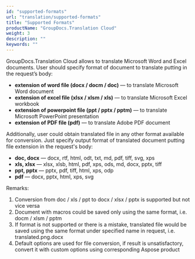 ```yaml
---
id: "supported-formats"
url: "translation/supported-formats"
title: "Supported Formats"
productName: "GroupDocs.Translation Cloud"
weight: 3
description: ""
keywords: ""
---
```


GroupDocs.Translation Cloud allows to translate Microsoft Word and Excel documents. User should specify format of document to translate putting in the request’s body:

* **extension of word file (docx / docm / doc)** — to translate Microsoft Word document
* **extension of excel file (xlsx / xlsm / xls)** — to translate Microsoft Excel workbook
* **extension of powerpoint file (ppt / pptx / pptm)** — to translate Microsoft PowerPoint presentation
* **extension of PDF file (pdf)** — to translate Adobe PDF document

Additionally, user could obtain translated file in any other format available for conversion. Just specify output format of translated document putting file extension in the request's body:

* **doc, docx** — docx, rtf, html, odt, txt, md, pdf, tiff, svg, xps
* **xls, xlsx** — xlsx, xlsb, html, pdf, xps, ods, md, docx, pptx, tiff
* **ppt, pptx** — pptx, pdf, tiff, html, xps, odp
* **pdf** — docx, pptx, html, xps, svg

Remarks:

1. Conversion from doc / xls / ppt to docx / xlsx / pptx is supported but not vice versa
2. Document with macros could be saved only using the same format, i.e. docm / xlsm / pptm
3. If format is not supported or there is a mistake, translated file would be saved using the same format under specified name in request, i.e. translated.png.docx
4. Default options are used for file conversion, if result is unsatisfactory, convert it with custom options using corresponding Aspose product 